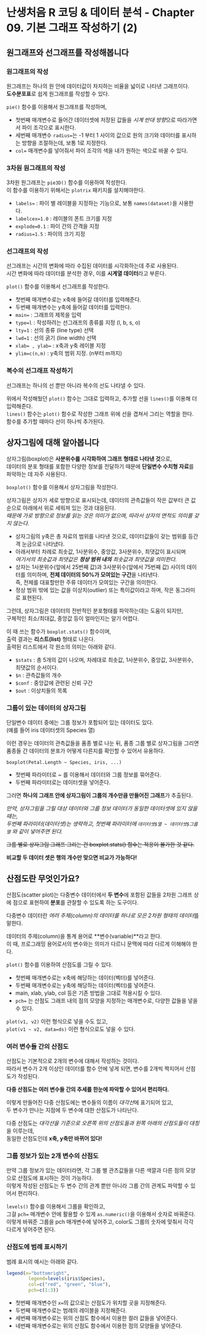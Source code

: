 # 난생처음 R 코딩 & 데이터 분석 - Chapter 09. 기본 그래프 작성하기 (2)

## 원그래프와 선그래프를 작성해봅니다

### 원그래프의 작성

원그래프는 하나의 원 안에 데이터값이 차지하는 비율을 넓이로 나타낸 그래프이다.  
**도수분포표**로 쉽게 원그래프를 작성할 수 있다.  

`pie()` 함수를 이용해서 원그래프를 작성하며,  

- 첫번째 매개변수로 들어간 데이터셋에 저장된 값들을 *시계 반대 방향*으로 따라가면서 파이 조각으로 표시한다.  
- 세번째 매개변수 `radius=`는 -1 부터 1 사이의 값으로 원의 크기와 데이터를 표시하는 방향을 조절하는데, 보통 1로 지정한다. 
- `col=` 매개변수를 넣어줘서 파이 조각의 색을 내가 원하는 색으로 바꿀 수 있다. 

### 3차원 원그래프의 작성

3차원 원그래프는 `pie3D()` 함수를 이용하여 작성한다.  
이 함수를 이용하기 위해서는 `plotrix` 패키지를 설치해야한다. 

- `labels=` : 파이 별 레이블을 지정하는 기능으로, 보통 `names(dataset)`을 사용한다. 
- `labelcex=1.0` : 레이블의 폰트 크기를 지정
- `explode=0.1` : 파이 간의 간격을 지정
- `radius=1.5` : 파이의 크기 지정

### 선그래프의 작성

선그래프는 시간의 변화에 따라 수집된 데이터를 시각화하는데 주로 사용된다.  
시간 변화에 따라 데이터를 분석한 경우, 이를 **시계열 데이터**라고 부른다.

`plot()` 함수를 이용해서 선그래프를 작성한다.  

- 첫번째 매개변수로는 x축에 들어갈 데이터를 입력해준다.
- 두번째 매개변수는 y축에 들어갈 데이터를 입력한다.
- `main=` : 그래프의 제목을 입력
- `type=l` : 작성하려는 선그래프의 종류를 지정 (l, b, s, o)
- `lty=1` : 선의 종류 (line type) 선택
- `lwd=1` : 선의 굵기 (line width) 선택
- `xlab= , ylab=` : x축과 y축 레이블 지정
- `ylim=c(n,m)` : y축의 범위 지정. (n부터 m까지)

### 복수의 선그래프 작성하기

선그래프는 하나의 선 뿐만 아니라 복수의 선도 나타낼 수 있다.  

위에서 작성해뒀던 `plot()` 함수는 그대로 입력하고, 추가할 선을 `lines()`를 이용해 더 입력해준다.  
`lines()` 함수는 `plot()` 함수로 작성한 그래프 위에 선을 겹쳐서 그리는 역할을 한다.  
함수를 추가할 때마다 선이 하나씩 추가된다.  


## 상자그림에 대해 알아봅니다

상자그림(boxplot)은 **사분위수를 시각화하여 그래프 형태로 나타낸 것**으로,  
데이터의 분포 형태를 포함한 다양한 정보를 전달하기 때문에 **단일변수 수치형 자료**를 파악하는 데 자주 사용된다.  

`boxplot()` 함수를 이용해서 상자그림을 작성한다.

상자그림은 상자가 세로 방향으로 표시되는데, 데이터의 관측값들이 작은 값부터 큰 값 순으로 아래에서 위로 세워져 있는 것과 대응된다.  
*때문에 가로 방향으로 정보를 읽는 것은 의미가 없으며, 따라서 상자의 면적도 의미를 갖지 않는다.*

- 상자그림의 y축은 총 자료의 범위를 나타낸 것으로, 데이터값들이 갖는 범위를 등간격 눈금으로 나타냈다. 
- 아래서부터 차례로 최솟값, 1사분위수, 중앙값, 3사분위수, 최댓값이 표시되며  
*여기서의 최솟값과 최댓값은 **정상 범위 내의** 최솟값과 최댓값을 의미한다.*  
- 상자는 1사분위수(앞에서 25번째 값)과 3사분위수(앞에서 75번째 값) 사이의 데이터를 의미하며, **전체 데이터의 50%가 모여있는 구간**을 나타낸다.  
즉, 전체를 대표할만한 주류 데이터가 모여있는 구간을 의미한다.  
- 정상 범위 밖에 있는 값을 이상치(outlier) 또는 특이값이라고 하며, 작은 동그라미로 표현된다. 

그런데, 상자그림은 데이터의 전반적인 분포형태를 파악하는데는 도움이 되지만,  
구체적인 최소/최대값, 중앙값 등이 얼마인지는 알기 어렵다.  

이 때 쓰는 함수가 `boxplot.stats()` 함수이며,  
출력 결과는 **리스트(list)** 형태로 나온다.  
출력된 리스트에서 각 원소의 의미는 아래와 같다.  

- `$stats` : 총 5개의 값이 나오며, 차례대로 최솟값, 1사분위수, 중앙값, 3사분위수, 최댓값의 순서이다. 
- `$n` : 관측값들의 개수
- `$conf` : 중앙값에 관련된 신뢰 구간
- `$out` : 이상치들의 목록


### 그룹이 있는 데이터의 상자그림

단일변수 데이터 중에는 그룹 정보가 포함되어 있는 데이터도 있다.  
(예를 들어 iris 데이터셋의 Species 열)  

이런 경우는 데이터의 관측값들을 품종 별로 나눈 뒤, 품종 그룹 별로 상자그림을 그리면  
품종들 간 데이터의 분포가 어떻게 다른지를 확인할 수 있어서 유용하다.  

`boxplot(Petal.Length ~ Species, iris, ...)`  

- 첫번째 파라미터로 ~ 를 이용해서 데이터와 그룹 정보를 묶어준다.  
- 두번째 파라미터로는 데이터셋을 넣어준다. 

그러면 **하나의 그래프 안에 상자그림이 그룹의 개수만큼 만들어진 그래프**가 추출된다. 

*만약, 상자그림을 그릴 대상 데이터와 그룹 정보 데이터가 동일한 데이터셋에 있지 않을 때는,*  
*두번째 파라미터(데이터셋)는 생략하고, 첫번째 파라미터에 `데이터셋$열 ~ 데이터셋$그룹열` 와 같이 넣어주면 된다.*

~~그룹 별로 상자그림 그래프 그리는 건 boxplot.stats() 함수는 적용이 불가한 것 같다.~~

**비교할 두 데이터 셋은 행의 개수만 맞으면 비교가 가능하다!**

## 산점도란 무엇인가요?

산점도(scatter plot)는 다중변수 데이터에서 **두 변수**에 포함된 값들을 2차원 그래프 상에 점으로 표현하여 **분포**를 관찰할 수 있도록 하는 도구이다.  

다중변수 데이터란 *여러 주제(column)의 데이터를 하나로 모은 2차원 형태의 데이터*를 말한다.  

데이터의 주제(column)을 통계 용어로 **변수(variable)**라고 한다.  
이 때, 프로그래밍 용어로서의 변수와는 의미가 다르니 문맥에 따라 다르게 이해해야 한다. 

`plot()` 함수를 이용하여 산점도를 그릴 수 있다.  
- 첫번째 매개변수로는 x축에 해당하는 데이터(벡터)를 넣어준다.
- 두번째 매개변수로는 y축에 해당하는 데이터(벡터)를 넣어준다. 
- main, xlab, ylab, col 등은 기존 방법을 그대로 적용시킬 수 있다. 
- `pch=` 는 산점도 그래프 내의 점의 모양을 지정하는 매개변수로, 다양한 값들을 넣을 수 있다.


`plot(v1, v2)` 이런 형식으로 넣을 수도 있고,  
`plot(v1 ~ v2, data=ds)` 이런 형식으로도 넣을 수 있다.

### 여러 변수들 간의 산점도

산점도는 기본적으로 2개의 변수에 대해서 작성하는 것이다.  
따라서 변수가 2개 이상인 데이터를 함수 안에 넣게 되면, 변수를 2개씩 짝지어서 산점도가 작성된다.

**다중 산점도는 여러 변수들 간의 추세를 한눈에 파악할 수 있어서 편리하다.**

이렇게 만들어진 다중 산점도에는 변수들의 이름이 *대각선*에 표기되어 있고,  
두 변수가 만나는 지점에 두 변수에 대한 산점도가 나타난다.  

다중 산점도는 *대각선을 기준으로 오른쪽 위의 산점도들과 왼쪽 아래의 산점도들이 대칭*을 이루는데,   
동일한 산점도인데 **x축, y축만 바뀌어 있다!**


### 그룹 정보가 있는 2개 변수의 산점도

만약 그룹 정보가 있는 데이터라면, 각 그룹 별 관츠값들을 다른 색깔과 다른 점의 모양으로 산점도에 표시하는 것이 가능하다.  
이렇게 작성된 산점도는 두 변수 간의 관계 뿐만 아니라 그룹 간의 관계도 파악할 수 있어서 편리하다.  

`levels()` 함수를 이용해서 그룹을 확인하고,  
그걸 `pch=` 매개변수 안에 활용할 수 있게 `as.numeric()`을 이용해서 숫자로 바꿔준다.  
이렇게 바꿔준 그룹을 pch 매개변수에 넣어주고, color도 그룹의 숫자에 맞춰서 각각 다르게 넣어주면 된다.  

### 산점도에 범례 표시하기

범례 표시의 예시는 아래와 같다. 

```r
legend(x="bottomright", 
        legend=levels(iris$Species),
        col=c("red", "green", "blue"),
        pch=c(1:3))
```

- 첫번째 매개변수인 `x=`의 값으로는 산점도가 위치할 곳을 지정해준다.
- 두번째 매개변수로는 범례의 레이블을 지정해준다.
- 세번째 매개변수로는 위의 산점도 함수에서 이용한 컬러 값들을 넣어준다.
- 네번째 매개변수로는 위의 산점도 함수에서 이용한 점의 모양들을 넣어준다.



